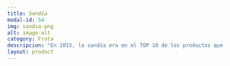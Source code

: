 ```yaml
---
title: Sandía
modal-id: 54
img: sandia.png
alt: image-alt
category: Fruta
descripcion: "En 2015, la sandía era en el TOP 10 de los productos que se exportaron más."
layout: product
---
```

